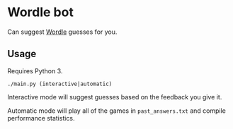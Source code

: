 # Wordle bot

Can suggest [Wordle](https://www.nytimes.com/games/wordle/index.html) guesses for you.

## Usage

Requires Python 3.

```
./main.py (interactive|automatic)
```

Interactive mode will suggest guesses based on the feedback you give it. 

Automatic mode will play all of the games in `past_answers.txt` and compile performance statistics.
